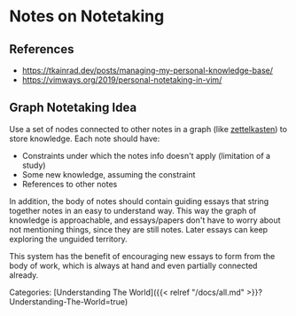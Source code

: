 # Notes on Notetaking

## References

- https://tkainrad.dev/posts/managing-my-personal-knowledge-base/
- https://vimways.org/2019/personal-notetaking-in-vim/

## Graph Notetaking Idea

Use a set of nodes connected to other notes in a graph (like
[zettelkasten](https://en.wikipedia.org/wiki/Zettelkasten)) to store knowledge.
Each note should have:

 - Constraints under which the notes info doesn't apply (limitation of a study)
 - Some new knowledge, assuming the constraint
 - References to other notes

In addition, the body of notes should contain guiding essays that string
together notes in an easy to understand way.  This way the graph of knowledge
is approachable, and essays/papers don't have to worry about not mentioning
things, since they are still notes.  Later essays can keep exploring the
unguided territory.  

This system has the benefit of encouraging new essays to form from the body of
work, which is always at hand and even partially connected already.  

Categories: [Understanding The World]({{< relref "/docs/all.md" >}}?Understanding-The-World=true)